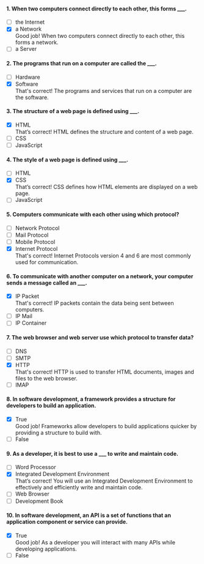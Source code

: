#### 1. When two computers connect directly to each other, this forms \_\_\_.

- [ ] the Internet
- [x] a Network <br>
      Good job! When two computers connect directly to each other, this forms a network.
- [ ] a Server

#### 2. The programs that run on a computer are called the \_\_\_.

- [ ] Hardware
- [x] Software <br>
      That's correct! The programs and services that run on a computer are the software.

#### 3. The structure of a web page is defined using \_\_\_.

- [x] HTML <br>
      That’s correct! HTML defines the structure and content of a web page.
- [ ] CSS
- [ ] JavaScript

#### 4. The style of a web page is defined using \_\_\_.

- [ ] HTML
- [x] CSS <br>
      That’s correct! CSS defines how HTML elements are displayed on a web page.
- [ ] JavaScript

#### 5. Computers communicate with each other using which protocol?

- [ ] Network Protocol
- [ ] Mail Protocol
- [ ] Mobile Protocol
- [x] Internet Protocol <br>
      That's correct! Internet Protocols version 4 and 6 are most commonly used for communication.

#### 6. To communicate with another computer on a network, your computer sends a message called an \_\_\_.

- [x] IP Packet <br>
      That's correct! IP packets contain the data being sent between computers.
- [ ] IP Mail
- [ ] IP Container

#### 7. The web browser and web server use which protocol to transfer data?

- [ ] DNS
- [ ] SMTP
- [x] HTTP <br>
      That's correct! HTTP is used to transfer HTML documents, images and files to the web browser.
- [ ] IMAP

#### 8. In software development, a framework provides a structure for developers to build an application.

- [x] True <br>
      Good job! Frameworks allow developers to build applications quicker by providing a structure to build with.
- [ ] False

#### 9. As a developer, it is best to use a \_\_\_ to write and maintain code.

- [ ] Word Processor
- [x] Integrated Development Environment <br>
      That’s correct! You will use an Integrated Development Environment to effectively and efficiently write and maintain code.
- [ ] Web Browser
- [ ] Development Book

#### 10. In software development, an API is a set of functions that an application component or service can provide.

- [x] True <br>
      Good job! As a developer you will interact with many APIs while developing applications.
- [ ] False
